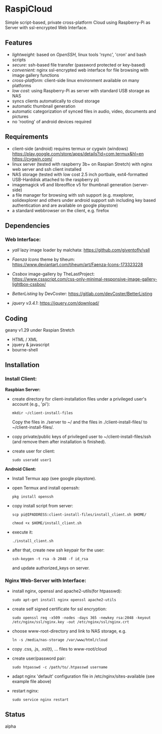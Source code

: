 # RaspiCloud
Simple script-based, private cross-platform Cloud using Raspberry-Pi as Server with ssl-encrypted Web Interface.

## Features
- *lightweight:* based on *OpenSSH*, linux tools 'rsync', 'cron' and bash scripts
- *secure:* ssh-based file transfer (password protected or key-based)
- *convenient:* nginx ssl-encrypted web interface for file browsing with image gallery functions
- *cross-platform:* client-side linux environment available on many platforms
- *low cost:* using Raspberry-Pi as server with standard USB storage as NAS 
- syncs clients automatically to cloud storage
- automatic thumbnail generation
- automatic categorization of synced files in audio, video, documents and pictures
- no 'rooting' of android devices required

## Requirements
- client-side (android) requires termux or cygwin (windows)  
  https://play.google.com/store/apps/details?id=com.termux&hl=en  
  https://cygwin.com/
- linux server (tested with raspberry 3b+ on Raspian Stretch) with nginx web server and ssh client installed
- NAS storage (tested with low cost 2.5 inch portbale, ext4-formatted USB-Harddisk attached to the raspberry pi)
- imagemagick v6 and libreoffice v5 for thumbnail generation (server-side)
- a file manager for browsing with ssh support (e.g. mxeplorer, solidexplorer and others under android support ssh including key based authentication and are available on google playstore)
- a standard webbrowser on the client, e.g. firefox

## Dependencies
### Web Interface:
  - *yall* lazy image loader by malchata:
   https://github.com/giventofly/yall
    
  - *Faenza Icons* theme by tiheum:
   https://www.deviantart.com/tiheum/art/Faenza-Icons-173323228
   
  - *Cssbox* image-gallery by TheLastProject:
   https://www.cssscript.com/css-only-minimal-responsive-image-gallery-lightbox-cssbox/
   
  - *BetterListing* by DevCoster:
   https://gitlab.com/devCoster/BetterListing
   
   - *jquery v3.4.1*:
   https://jquery.com/download/
   
## Coding
geany v1.29 under Raspian Stretch
- HTML / XML
- jquery & javascript
- bourne-shell

## Installation
### Install Client:
  **Raspbian Server:** 
  - create directory for client-installation files under a privileged user's account (e.g., 'pi'):
  
    ```mkdir ~/client-install-files```
    
    Copy the files in ./server to ~/ and the files in ./client-install-files/ to ~/client-install-files/.
    
  - copy private/public keys of privileged user to ~/client-install-files/ssh (and remove them after installation is finished).
  - create user for client: 
  
    ```sudo useradd user1```
  
  **Android Client:**
  - Install Termux app (see google playstore).
  - open Termux and install openssh:
  
    ```pkg install openssh```
  
  - copy install script from server:
  
    ```scp pi@IPADDRESS:client-install-files/install_client.sh $HOME/```
    
    ```chmod +x $HOME/install_client.sh```
  
  - execute it:
  
    ```./install_client.sh```
  
  - after that, create new ssh keypair for the user:
  
    ```ssh-keygen -t rsa -b 2048 -f id_rsa```
    
    and update authorized_keys on server.
   
### Nginx Web-Server with Interface:
  - install nginx, openssl and apache2-utils(for htpasswd):
    
    ```sudo apt-get install nginx openssl apache2-utils```
  - create self signed certificate for ssl encryption:
   
    ```sudo openssl req -x509 -nodes -days 365 -newkey rsa:2048 -keyout /etc/nginx/ssl/nginx.key -out /etc/nginx/ssl/nginx.crt```
  - choose www-root-directory and link to NAS storage, e.g.
   
    ```ln -s /media/nas-storage /var/www/html/cloud```
  - copy .css, .js, .xsl(t), ... files to www-root/cloud
  - create user/password pair:
   
    ```sudo htpasswd -c /path/to/.htpasswd username```
  - adapt nginx 'default' configuration file in /etc/nginx/sites-available (see example file above)
  - restart nginx:
   
    ```sudo service nginx restart```

## Status
 alpha

